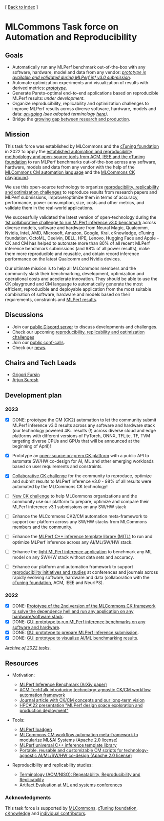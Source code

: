 [ [Back to index](README.md) ]

# MLCommons Task force on Automation and Reproducibility

## Goals

* Automatically run any MLPerf benchmark out-of-the-box with any software, hardware, model and data from any vendor: 
  *[prototype is available and validated during MLPerf inf v3.0 submission](../cm-mlops/challenge/optimize-mlperf-inference-v3.1-2023/README.md)*.
* Automate optimization experiments and visualization of results with derived metrics: *[prototype](https://cknowledge.org/mlcommons-inference-gui)*.
* Generate Pareto-optimal end-to-end applications based on reproducible MLPerf results: *under development*.
* Organize reproducibility, replicability and optimization challenges to improve MLPerf results across diverse software, hardware, models and data: 
  *[on-going](https://github.com/mlcommons/ck/tree/master/cm-mlops/challenge) 
  (see adopted terminology [here](artifact-evaluation/faq.md#what-is-the-difference-between-repeatability-reproducibility-and-replicability))*.
* Bridge the [growing gap between research and production](https://acm-rep.github.io/2023/author/grigori-fursin).


## Mission

This task force was established by MLCommons and the [cTuning foundation](https://cTuning.org) in 2022 to apply 
the [established automation and reproducibility methodology and open-source tools from ACM, IEEE and the cTuning foundation](https://learning.acm.org/techtalks/reproducibility)
to run MLPerf benchmarks out-of-the-box across any software, hardware, models and data from any vendor
with the help of the [MLCommons CM automation language](README.md) and the [MLCommons CK playground](https://access.cKnowledge.org).

We use this open-source technology to organize [reproducibility, replicability and optimization challenges](https://access.cknowledge.org/playground/?action=challenges)
to reproduce results from research papers and MLPerf submissions, 
improve/optimize them in terms of accuracy, performance, power consumption, size, costs and other metrics, 
and validate them in the real-world applications.

We successfully validated the latest version of open-technology during the [1st collaborative challenge to run MLPerf inference v3.0 benchmark](https://access.cknowledge.org/playground/?action=challenges&name=optimize-mlperf-inference-v3.0-2023)
across diverse models, software and hardware from Neural Magic, Qualcomm, Nvidia, Intel, AMD, Microsoft, Amazon, Google,
Krai, cKnowledge, cTuning foundation, OctoML, Deelvin, DELL, HPE, Lenovo, Hugging Face and Apple - 
CK and CM has helped to automate more than 80% of all recent MLPerf inference benchmark submissions 
(and 98% of all power results), make them more reproducible and reusable,
and obtain record inference performance on the latest Qualcomm and Nvidia devices.

Our ultimate mission is to help all MLCommons members and the community
slash their benchmarking, development, optimization and operational costs and accelerate innovation.
They should be able to use the CK playground and CM language to automatically generate 
the most efficient, reproducible and deployable application from the most suitable 
combination of software, hardware and models based on their requirements,
constraints and [MLPerf results](https://access.cknowledge.org/playground/?action=experiments).

## Discussions

* Join our [public Discord server](https://discord.gg/JjWNWXKxwT) to discuss developments and challenges.
* Check our upcoming [reproducibility, replicability and optimization challenges](https://access.cknowledge.org/playground/?action=challenges)
* Join our [public conf-calls](https://docs.google.com/document/d/1zMNK1m_LhWm6jimZK6YE05hu4VH9usdbKJ3nBy-ZPAw).
* Check our [news](news.md).

## Chairs and Tech Leads

* [Grigori Fursin](https://cKnowledge.org/gfursin)
* [Arjun Suresh](https://www.linkedin.com/in/arjunsuresh) 

## Development plan

### 2023

- [x] DONE: prototype the CM (CK2) automation to let the community submit MLPerf inference v3.0 results across any software and hardware stack 
      (our technology powered 4K+ results (!) across diverse cloud and edge platforms with different versions of PyTorch, ONNX, TFLite, TF, TVM targeting diverse CPUs and GPUs 
      that will be announced at the beginning of April)!
- [x] Prototype an [open-source on-prem CK platform](https://github.com/mlcommons/ck/tree/master/platform) 
      with a public API to automate SW/HW co-design for AI, ML and other emerging workloads based on user requirements and constraints.
- [x] [Collaborative CK challenge](https://access.cknowledge.org/playground/?action=challenges&name=optimize-mlperf-inference-v3.0-2023) 
      for the community to reproduce, optimize and submit results to MLPerf inference v3.0
      - 98% of all results were automated by the MLCommons CK technology!
- [ ] [New CK challenge](https://access.cknowledge.org/playground/?action=challenges&name=optimize-mlperf-inference-v3.1-2023) 
      to help MLCommons organizations and the community use our platform to prepare, optimize and compare their MLPerf inference v3.1 submissions on any SW/HW stack
- [ ] Enhance the MLCommons CK2/CM automation meta-framework to support our platform across any SW/HW stacks from MLCommons members and the community.
- [ ] Enhance the [MLPerf C++ inference template library (MITL)](https://github.com/mlcommons/ck/tree/master/cm-mlops/script/app-mlperf-inference-cpp) 
      to run and optimize MLPerf inference across any AI/ML/SW/HW stack.
- [ ] Enhance the [light MLPerf inference application](https://github.com/mlcommons/ck/tree/master/cm-mlops/script/app-mlperf-inference-cpp) 
      to benchmark any ML model on any SW/HW stack without data sets and accuracy.
- [ ] Enhance our platform and automation framework to support [reproducibility initiatives and studies](https://cTuning.org/ae) at conferences and journals 
      across rapidly evolving software, hardware and data (collaboration with the [cTuning foundation](https://cTuning.org), ACM, IEEE and NeurIPS).


### 2022

- [x] DONE: [Prototype of the 2nd version of the MLCommons CK framework to solve the dependency hell and run any application on any hardware/software stack](https://github.com/mlcommons/ck).
- [x] DONE: [GUI prototype to run MLPerf inference benchmarks on any software and hardware](https://cknowledge.org/mlperf-inference-gui).
- [x] DONE: [GUI prototype to prepare MLPerf inference submission](https://cknowledge.org/mlperf-inference-submission-gui).
- [x] DONE: [GUI prototype to visualize AI/ML benchmarking results](https://cKnowledge.org/cm-gui-graph).

[*Archive of 2022 tasks*](archive/taskforce-2022.md).


## Resources

* Motivation:
  * [MLPerf Inference Benchmark (ArXiv paper)](https://arxiv.org/abs/1911.02549)
  * [ACM TechTalk introducing technology-agnostic CK/CM workflow automation framework](https://www.youtube.com/watch?v=7zpeIVwICa4)
  * [Journal article with CK/CM concepts and our long-term vision](https://arxiv.org/pdf/2011.01149.pdf)
  * [HPCA'22 presentation "MLPerf design space exploration and production deployment"](https://doi.org/10.5281/zenodo.6475385)

* Tools:
  * [MLPerf loadgen](https://github.com/mlcommons/inference/tree/master/loadgen)
  * [MLCommons CM workflow automation meta-framework to modularize ML&AI Systems (Apache 2.0 license)](https://github.com/mlcommons/ck)
  * [MLPerf universal C++ inference template library](https://github.com/mlcommons/ck/tree/master/cm-mlops/script/app-mlperf-inference-cpp)
  * [Portable, reusable and customizable CM scripts for technology-agnostic AI/ML/SW/HW co-design  (Apache 2.0 license)](https://github.com/mlcommons/ck/tree/master/cm-mlops/script)

* Reproducibility and replicability studies:
  * [Terminology (ACM/NISO): Repeatability, Reproducibility and Replicability](artifact-evaluation/faq.md#what-is-the-difference-between-repeatability-reproducibility-and-replicability)
  * [Artifact Evaluation at ML and systems conferences](https://cTuning.org/ae)

### Acknowledgments

This task force is supported by [MLCommons](https://mlcommons.org), [cTuning foundation](https://cTuning.org),
[cKnowledge](https://cKnowledge.org) and [individual contributors](https://github.com/mlcommons/ck/blob/master/CONTRIBUTING.md).
